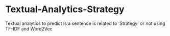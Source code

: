 # Textual-Analytics-Strategy
Textual analytics to predict is a sentence is related to 'Strategy' or not using TF-IDF and Word2Vec
